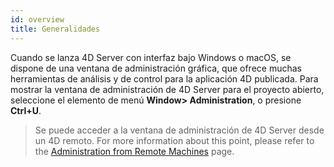 ```yaml
---
id: overview
title: Generalidades
---
```


Cuando se lanza 4D Server con interfaz bajo Windows o macOS, se dispone de una ventana de administración gráfica, que ofrece muchas herramientas de análisis y de control para la aplicación 4D publicada. Para mostrar la ventana de administración de 4D Server para el proyecto abierto, seleccione el elemento de menú **Window> Administration**, o presione **Ctrl+U**.

> Se puede acceder a la ventana de administración de 4D Server desde un 4D remoto. For more information about this point, please refer to the [Administration from Remote Machines](remote-admin.md) page.

